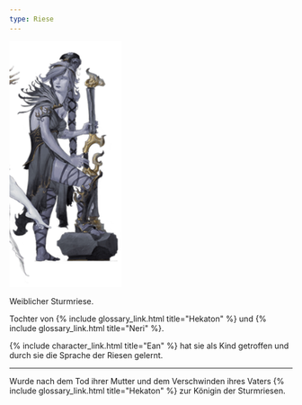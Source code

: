 ```yaml
---
type: Riese
---
```


<img src='/images/skt/serissa.png' class="image-right move-left" style="max-width: 200px" />

Weiblicher Sturmriese.

Tochter von {% include glossary_link.html title="Hekaton" %} und {% include glossary_link.html
title="Neri" %}.

{% include character_link.html title="Ean" %} hat sie als Kind getroffen und durch sie die Sprache
der Riesen gelernt.

<div style="clear: both"></div>

---

Wurde nach dem Tod ihrer Mutter und dem Verschwinden ihres Vaters {% include glossary_link.html
title="Hekaton" %} zur Königin der Sturmriesen.
